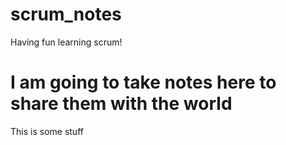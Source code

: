 # scrum_notes
Having fun learning scrum!

# I am going to take notes here to share them with the world

This is some stuff
